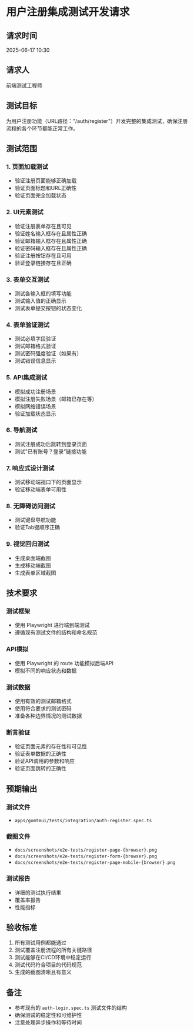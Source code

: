 # 用户注册集成测试开发请求

## 请求时间
2025-06-17 10:30

## 请求人
前端测试工程师

## 测试目标
为用户注册功能（URL路径："/auth/register"）开发完整的集成测试，确保注册流程的各个环节都能正常工作。

## 测试范围

### 1. 页面加载测试
- 验证注册页面能够正确加载
- 验证页面标题和URL正确性
- 验证页面完全加载状态

### 2. UI元素测试
- 验证注册表单存在且可见
- 验证姓名输入框存在且属性正确
- 验证邮箱输入框存在且属性正确
- 验证密码输入框存在且属性正确
- 验证注册按钮存在且可用
- 验证登录链接存在且正确

### 3. 表单交互测试
- 测试各输入框的填写功能
- 测试输入值的正确显示
- 测试表单提交按钮的状态变化

### 4. 表单验证测试
- 测试必填字段验证
- 测试邮箱格式验证
- 测试密码强度验证（如果有）
- 测试错误信息显示

### 5. API集成测试
- 模拟成功注册场景
- 模拟注册失败场景（邮箱已存在等）
- 模拟网络错误场景
- 验证加载状态显示

### 6. 导航测试
- 测试注册成功后跳转到登录页面
- 测试"已有账号？登录"链接功能

### 7. 响应式设计测试
- 测试移动端视口下的页面显示
- 验证移动端表单可用性

### 8. 无障碍访问测试
- 测试键盘导航功能
- 验证Tab键顺序正确

### 9. 视觉回归测试
- 生成桌面端截图
- 生成移动端截图
- 生成表单区域截图

## 技术要求

### 测试框架
- 使用 Playwright 进行端到端测试
- 遵循现有测试文件的结构和命名规范

### API模拟
- 使用 Playwright 的 route 功能模拟后端API
- 模拟不同的响应状态和数据

### 测试数据
- 使用有效的测试邮箱格式
- 使用符合要求的测试密码
- 准备各种边界情况的测试数据

### 断言验证
- 验证页面元素的存在性和可见性
- 验证表单数据的正确性
- 验证API调用的参数和响应
- 验证页面跳转的正确性

## 预期输出

### 测试文件
- `apps/gomtmui/tests/integration/auth-register.spec.ts`

### 截图文件
- `docs/screenshots/e2e-tests/register-page-{browser}.png`
- `docs/screenshots/e2e-tests/register-form-{browser}.png`
- `docs/screenshots/e2e-tests/register-page-mobile-{browser}.png`

### 测试报告
- 详细的测试执行结果
- 覆盖率报告
- 性能指标

## 验收标准
1. 所有测试用例都能通过
2. 测试覆盖注册流程的所有关键路径
3. 测试能够在CI/CD环境中稳定运行
4. 测试代码符合项目的代码规范
5. 生成的截图清晰且有意义

## 备注
- 参考现有的 `auth-login.spec.ts` 测试文件的结构
- 确保测试的稳定性和可维护性
- 注意处理异步操作和等待时间
